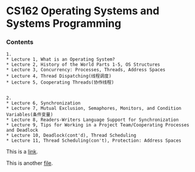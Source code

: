 # CS162 Operating Systems and Systems Programming

### Contents

	1.
	* Lecture 1, What is an Operating System?
	* Lecture 2, History of the World Parts 1-5, OS Structures
	* Lecture 3, Concurrency: Processes, Threads, Address Spaces
	* Lecture 4, Thread Dispatching(线程调度)
	* Lecture 5, Cooperating Threads(协作线程)


	2.
	* Lecture 6, Synchronization
	* Lecture 7, Mutual Exclusion, Semaphores, Monitors, and Condition Variables(条件变量)
	* Lecture 8, Readers-Writers Language Support for Synchronization
	* Lecture 9, Tips for Working in a Project Team/Cooperating Processes and Deadlock
	* Lecture 10, Deadlock(cont'd), Thread Scheduling
	* Lecture 11, Thread Scheduling(con't), Protection: Address Spaces






This is a [link](https://www.youtube.com).

This is another [file](test1.md).
